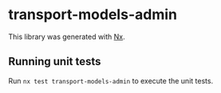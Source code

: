 # transport-models-admin

This library was generated with [Nx](https://nx.dev).

## Running unit tests

Run `nx test transport-models-admin` to execute the unit tests.
